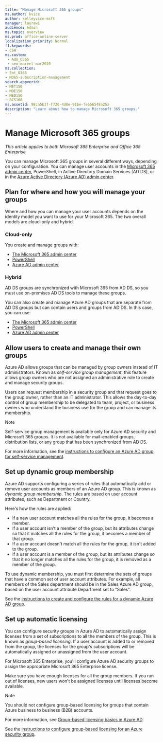 ```yaml
---
title: "Manage Microsoft 365 groups"
ms.author: kvice
author: kelleyvice-msft
manager: laurawi
audience: Admin
ms.topic: overview
ms.prod: office-online-server
localization_priority: Normal
f1.keywords:
- CSH
ms.custom: 
 - Adm_O365
 - seo-marvel-mar2020
ms.collection:
- Ent_O365
- M365-subscription-management
search.appverid:
- MET150
- MOE150
- MED150
- BCS160
ms.assetid: 98ca5b3f-f720-4d8e-91be-fe656548a25a
description: "Learn about how to manage Microsoft 365 groups."
---
```


# Manage Microsoft 365 groups

*This article applies to both Microsoft 365 Enterprise and Office 365 Enterprise.*

You can manage Microsoft 365 groups in several different ways, depending on your configuration. You can manage user accounts in the [Microsoft 365 admin center](../admin/add-users/index.yml), PowerShell, in Active Directory Domain Services (AD DS), or in the [Azure Active Directory (Azure AD) admin center](/azure/active-directory/fundamentals/active-directory-groups-create-azure-portal). 

## Plan for where and how you will manage your groups

Where and how you can manage your user accounts depends on the identity model you want to use for your Microsoft 365. The two overall models are cloud-only and hybrid.
  
### Cloud-only

You create and manage groups with:

- [The Microsoft 365 admin center](../admin/add-users/index.yml)
- [PowerShell](maintain-group-membership-with-microsoft-365-powershell.md)
- [Azure AD admin center](/azure/active-directory/fundamentals/active-directory-groups-create-azure-portal)
    
### Hybrid

AD DS groups are synchronized with Microsoft 365 from AD DS, so you must use on-premises AD DS tools to manage these groups.

You can also create and manage Azure AD groups that are separate from AD DS groups but can contain users and groups from AD DS. In this case, you can use:

- [The Microsoft 365 admin center](../admin/add-users/index.yml)
- [PowerShell](maintain-group-membership-with-microsoft-365-powershell.md)
- [Azure AD admin center](/azure/active-directory/fundamentals/active-directory-groups-create-azure-portal)

## Allow users to create and manage their own groups

Azure AD allows groups that can be managed by group owners instead of IT administrators. Known as *self-service group management*, this feature allows group owners who are not assigned an administrative role to create and manage security groups. 

Users can request membership in a security group and that request goes to the group owner, rather than an IT administrator. This allows the day-to-day control of group membership to be delegated to team, project, or business owners who understand the business use for the group and can manage its membership.

>[!Note]
>Self-service group management is available only for Azure AD security and Microsoft 365 groups. It is not available for mail-enabled groups, distribution lists, or any group that has been synchronized from AD DS.
>

For more information, see the [instructions to configure an Azure AD group for self-service management](/azure/active-directory/active-directory-accessmanagement-self-service-group-management).

## Set up dynamic group membership

Azure AD supports configuring a series of rules that automatically add or remove user accounts as members of an Azure AD group. This is known as *dynamic group membership*. The rules are based on user account attributes, such as Department or Country.

Here's how the rules are applied:

- If a new user account matches all the rules for the group, it becomes a member.
- If a user account isn't a member of the group, but its attributes change so that it matches all the rules for the group, it becomes a member of that group.
- If a user account doesn't match all the rules for the group, it isn't added to the group.
- If a user account is a member of the group, but its attributes change so that it no longer matches all the rules for the group, it is removed as a member of the group.

To use dynamic membership, you must first determine the sets of groups that have a common set of user account attributes. For example, all members of the Sales department should be in the Sales Azure AD group, based on the user account attribute Department set to "Sales".

See the [instructions to create and configure the rules for a dynamic Azure AD group](/azure/active-directory/active-directory-groups-dynamic-membership-azure-portal).

## Set up automatic licensing

You can configure security groups in Azure AD to automatically assign licenses from a set of subscriptions to all the members of the group. This is known as *group-based licensing*. If a user account is added to or removed from the group, the licenses for the group's subscriptions will be automatically assigned or unassigned from the user account.

For Microsoft 365 Enterprise, you'll configure Azure AD security groups to assign the appropriate Microsoft 365 Enterprise license.

Make sure you have enough licenses for all the group members. If you run out of licenses, new users won't be assigned licenses until licenses become available.

>[!Note]
>You should not configure group-based licensing for groups that contain Azure business to business (B2B) accounts.
>

For more information, see [Group-based licensing basics in Azure AD](/azure/active-directory/active-directory-licensing-whatis-azure-portal).

See the [instructions to configure group-based licensing for an Azure security group](/azure/active-directory/active-directory-licensing-group-assignment-azure-portal).